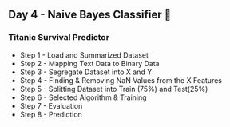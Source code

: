 ## Day 4 - Naive Bayes Classifier 🚙

### Titanic Survival Predictor

- Step 1 - Load and Summarized Dataset
- Step 2 - Mapping Text Data to Binary Data
- Step 3 - Segregate Dataset into X and Y
- Step 4 - Finding & Removing NaN Values from the X Features
- Step 5 - Splitting Dataset into Train (75%) and Test(25%)
- Step 6 - Selected Algorithm & Training
- Step 7 - Evaluation
- Step 8 - Prediction
